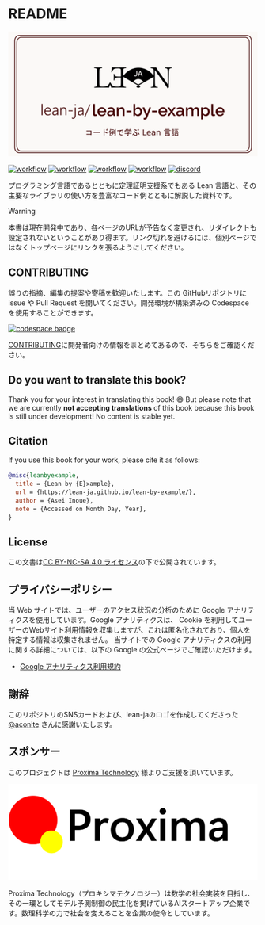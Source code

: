 # README

[![repo logo](./booksrc/image/project_image.png)]()

[![workflow](https://github.com/lean-ja/lean-by-example/actions/workflows/ci.yml/badge.svg)](https://github.com/lean-ja/lean-by-example/blob/main/.github/workflows/ci.yml) [![workflow](https://github.com/lean-ja/lean-by-example/actions/workflows/deploy.yml/badge.svg)](https://github.com/lean-ja/lean-by-example/blob/main/.github/workflows/deploy.yml) [![workflow](https://github.com/lean-ja/lean-by-example/actions/workflows/update.yml/badge.svg)](https://github.com/lean-ja/lean-by-example/blob/main/.github/workflows/update.yml) [![workflow](https://github.com/lean-ja/lean-by-example/actions/workflows/devcontainer.yml/badge.svg)](https://github.com/lean-ja/lean-by-example/blob/main/.github/workflows/devcontainer.yml) [![discord](https://dcbadge.limes.pink/api/server/p32ZfnVawh?style=flat)](https://discord.gg/p32ZfnVawh)

プログラミング言語であるとともに定理証明支援系でもある Lean 言語と、その主要なライブラリの使い方を豊富なコード例とともに解説した資料です。

> [!WARNING]
> 本書は現在開発中であり、各ページのURLが予告なく変更され、リダイレクトも設定されないということがあり得ます。リンク切れを避けるには、個別ページではなくトップページにリンクを張るようにしてください。

## CONTRIBUTING

誤りの指摘、編集の提案や寄稿を歓迎いたします。この GitHubリポジトリに issue や Pull Request を開いてください。開発環境が構築済みの Codespace を使用することができます。

[![codespace badge](https://github.com/codespaces/badge.svg)](https://codespaces.new/lean-ja/lean-by-example)

[CONTRIBUTING](./.github/CONTRIBUTING.md)に開発者向けの情報をまとめてあるので、そちらをご確認ください。

## Do you want to translate this book?

Thank you for your interest in translating this book! 😄 But please note that we are currently **not accepting translations** of this book because this book is still under development! No content is stable yet.

## Citation

If you use this book for your work, please cite it as follows:

```bibtex
@misc{leanbyexample,
  title = {Lean by {E}xample},
  url = {https://lean-ja.github.io/lean-by-example/},
  author = {Asei Inoue},
  note = {Accessed on Month Day, Year},
}
```

## License

この文書は[CC BY-NC-SA 4.0 ライセンス](https://creativecommons.org/licenses/by-nc-sa/4.0/deed.ja)の下で公開されています。

## プライバシーポリシー

当 Web サイトでは、ユーザーのアクセス状況の分析のために Google アナリティクスを使用しています。Google アナリティクスは、 Cookie を利用してユーザーのWebサイト利用情報を収集しますが、これは匿名化されており、個人を特定する情報は収集されません。
当サイトでの Google アナリティクスの利用に関する詳細については、以下の Google の公式ページでご確認いただけます。

* [Google アナリティクス利用規約](https://www.google.com/analytics/terms/)

## 謝辞

このリポジトリのSNSカードおよび、lean-jaのロゴを作成してくださった [@aconite](https://github.com/aconite-ac) さんに感謝いたします。

## スポンサー

このプロジェクトは [Proxima Technology](https://proxima-ai-tech.com/) 様よりご支援を頂いています。

![logo of Proxima Technology](./booksrc/image/proxima.inkscape.svg)

Proxima Technology（プロキシマテクノロジー）は数学の社会実装を目指し、その⼀環としてモデル予測制御の民主化を掲げているAIスタートアップ企業です。数理科学の力で社会を変えることを企業の使命としています。
